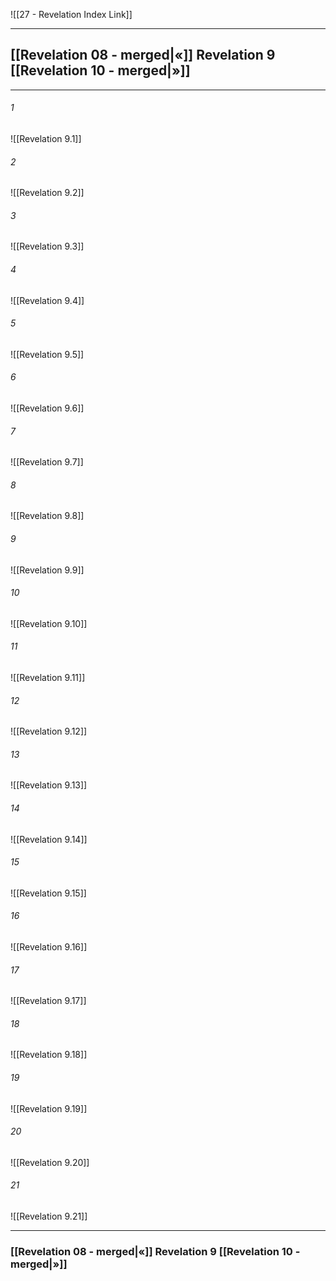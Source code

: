 ![[27 - Revelation Index Link]]

---
##  [[Revelation 08 - merged|«]] Revelation 9 [[Revelation 10 - merged|»]]

---

###### 1
![[Revelation 9.1]] 

###### 2
![[Revelation 9.2]] 

###### 3
![[Revelation 9.3]] 

###### 4
![[Revelation 9.4]]

###### 5 
![[Revelation 9.5]] 

###### 6
![[Revelation 9.6]] 

###### 7
![[Revelation 9.7]] 

###### 8
![[Revelation 9.8]] 

###### 9
![[Revelation 9.9]] 

###### 10
![[Revelation 9.10]] 

###### 11
![[Revelation 9.11]] 

###### 12
![[Revelation 9.12]]

###### 13
![[Revelation 9.13]] 

###### 14
![[Revelation 9.14]] 

###### 15
![[Revelation 9.15]]

###### 16
![[Revelation 9.16]] 

###### 17
![[Revelation 9.17]]

###### 18
![[Revelation 9.18]] 

###### 19
![[Revelation 9.19]] 

###### 20
![[Revelation 9.20]]

###### 21
![[Revelation 9.21]] 


---
###  [[Revelation 08 - merged|«]] Revelation 9 [[Revelation 10 - merged|»]]